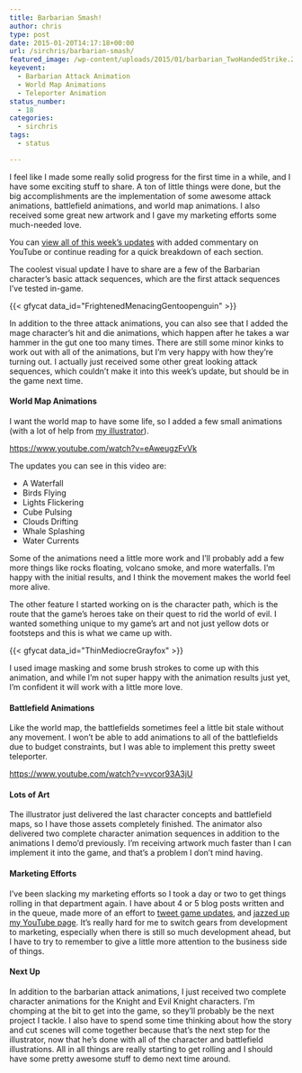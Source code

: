 ```yaml
---
title: Barbarian Smash!
author: chris
type: post
date: 2015-01-20T14:17:18+00:00
url: /sirchris/barbarian-smash/
featured_image: /wp-content/uploads/2015/01/barbarian_TwoHandedStrike.28.png
keyevent:
  - Barbarian Attack Animation
  - World Map Animations
  - Teleporter Animation
status_number:
  - 18
categories:
  - sirchris
tags:
  - status

---
```

I feel like I made some really solid progress for the first time in a while, and I have some exciting stuff to share. A ton of little things were done, but the big accomplishments are the implementation of some awesome attack animations, battlefield animations, and world map animations. I also received some great new artwork and I gave my marketing efforts some much-needed love.

You can [view all of this week&#8217;s updates][1] with added commentary on YouTube or continue reading for a quick breakdown of each section.

<!--more-->


  
The coolest visual update I have to share are a few of the Barbarian character’s basic attack sequences, which are the first attack sequences I’ve tested in-game.

<div class="inlineimg">
  {{< gfycat data_id="FrightenedMenacingGentoopenguin" >}}
</div>

In addition to the three attack animations, you can also see that I added the mage character’s hit and die animations, which happen after he takes a war hammer in the gut one too many times. There are still some minor kinks to work out with all of the animations, but I’m very happy with how they&#8217;re turning out. I actually just received some other great looking attack sequences, which couldn&#8217;t make it into this week&#8217;s update, but should be in the game next time.

#### World Map Animations

I want the world map to have some life, so I added a few small animations (with a lot of help from [my illustrator][2]).

https://www.youtube.com/watch?v=eAweugzFvVk

The updates you can see in this video are:

  * A Waterfall
  * Birds Flying
  * Lights Flickering
  * Cube Pulsing
  * Clouds Drifting
  * Whale Splashing
  * Water Currents

Some of the animations need a little more work and I’ll probably add a few more things like rocks floating, volcano smoke, and more waterfalls. I&#8217;m happy with the initial results, and I think the movement makes the world feel more alive.

The other feature I started working on is the character path, which is the route that the game’s heroes take on their quest to rid the world of evil. I wanted something unique to my game’s art and not just yellow dots or footsteps and this is what we came up with.

<div class="inlineimg">
  {{< gfycat data_id="ThinMediocreGrayfox" >}}
</div>

I used image masking and some brush strokes to come up with this animation, and while I&#8217;m not super happy with the animation results just yet, I&#8217;m confident it will work with a little more love.

#### Battlefield Animations

Like the world map, the battlefields sometimes feel a little bit stale without any movement. I won&#8217;t be able to add animations to all of the battlefields due to budget constraints, but I was able to implement this pretty sweet teleporter.

https://www.youtube.com/watch?v=vvcor93A3jU

#### Lots of Art

The illustrator just delivered the last character concepts and battlefield maps, so I have those assets completely finished. The animator also delivered two complete character animation sequences in addition to the animations I demo’d previously. I’m receiving artwork much faster than I can implement it into the game, and that&#8217;s a problem I don&#8217;t mind having.

#### Marketing Efforts

I’ve been slacking my marketing efforts so I took a day or two to get things rolling in that department again. I have about 4 or 5 blog posts written and in the queue, made more of an effort to [tweet game updates][3], and [jazzed up my YouTube page][4]. It’s really hard for me to switch gears from development to marketing, especially when there is still so much development ahead, but I have to try to remember to give a little more attention to the business side of things.

#### Next Up

In addition to the barbarian attack animations, I just received two complete character animations for the Knight and Evil Knight characters. I’m chomping at the bit to get into the game, so they&#8217;ll probably be the next project I tackle. I also have to spend some time thinking about how the story and cut scenes will come together because that&#8217;s the next step for the illustrator, now that he&#8217;s done with all of the character and battlefield illustrations. All in all things are really starting to get rolling and I should have some pretty awesome stuff to demo next time around.

 [1]: https://www.youtube.com/watch?v=y6cgpwZo6Ck&list=UU9mKr14Czu1VWN6jYAGeqHA
 [2]: http://appylon.weebly.com
 [3]: https://twitter.com/codepaladin
 [4]: https://www.youtube.com/channel/UC9mKr14Czu1VWN6jYAGeqHA